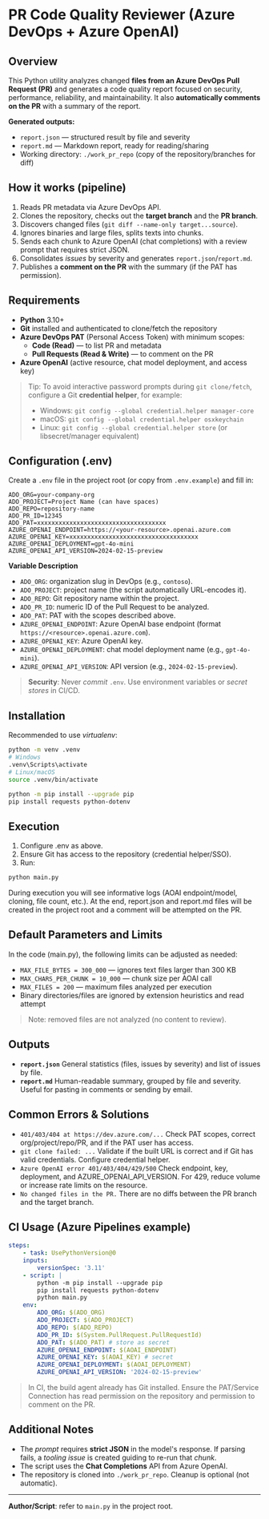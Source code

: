 # PR Code Quality Reviewer (Azure DevOps + Azure OpenAI)

## Overview
This Python utility analyzes changed **files from an Azure DevOps Pull Request (PR)** and generates a code quality report focused on security, performance, reliability, and maintainability. It also **automatically comments on the PR** with a summary of the report.

**Generated outputs:**
- `report.json` — structured result by file and severity
- `report.md` — Markdown report, ready for reading/sharing
- Working directory: `./work_pr_repo` (copy of the repository/branches for diff)

## How it works (pipeline)
1. Reads PR metadata via Azure DevOps API.
2. Clones the repository, checks out the **target branch** and the **PR branch**.
3. Discovers changed files (`git diff --name-only target...source`).
4. Ignores binaries and large files, splits texts into chunks.
5. Sends each chunk to Azure OpenAI (chat completions) with a review prompt that requires strict JSON.
6. Consolidates *issues* by severity and generates `report.json`/`report.md`.
7. Publishes a **comment on the PR** with the summary (if the PAT has permission).

## Requirements
- **Python** 3.10+
- **Git** installed and authenticated to clone/fetch the repository
- **Azure DevOps PAT** (Personal Access Token) with minimum scopes:
	- **Code (Read)** — to list PR and metadata
	- **Pull Requests (Read & Write)** — to comment on the PR
- **Azure OpenAI** (active resource, chat model deployment, and access key)

> Tip: To avoid interactive password prompts during `git clone/fetch`, configure a Git **credential helper**, for example:
> - Windows: `git config --global credential.helper manager-core`
> - macOS: `git config --global credential.helper osxkeychain`
> - Linux: `git config --global credential.helper store` (or libsecret/manager equivalent)

## Configuration (.env)
Create a `.env` file in the project root (or copy from `.env.example`) and fill in:
```
ADO_ORG=your-company-org
ADO_PROJECT=Project Name (can have spaces)
ADO_REPO=repository-name
ADO_PR_ID=12345
ADO_PAT=xxxxxxxxxxxxxxxxxxxxxxxxxxxxxxxxxxxx
AZURE_OPENAI_ENDPOINT=https://<your-resource>.openai.azure.com
AZURE_OPENAI_KEY=xxxxxxxxxxxxxxxxxxxxxxxxxxxxxxxxxxxx
AZURE_OPENAI_DEPLOYMENT=gpt-4o-mini
AZURE_OPENAI_API_VERSION=2024-02-15-preview
```

**Variable Description**
- `ADO_ORG`: organization slug in DevOps (e.g., `contoso`).
- `ADO_PROJECT`: project name (the script automatically URL-encodes it).
- `ADO_REPO`: Git repository name within the project.
- `ADO_PR_ID`: numeric ID of the Pull Request to be analyzed.
- `ADO_PAT`: PAT with the scopes described above.
- `AZURE_OPENAI_ENDPOINT`: Azure OpenAI base endpoint (format `https://<resource>.openai.azure.com`). 
- `AZURE_OPENAI_KEY`: Azure OpenAI key.
- `AZURE_OPENAI_DEPLOYMENT`: chat model deployment name (e.g., `gpt-4o-mini`).
- `AZURE_OPENAI_API_VERSION`: API version (e.g., `2024-02-15-preview`).

> **Security**: Never *commit* `.env`. Use environment variables or *secret stores* in CI/CD.

## Installation
Recommended to use *virtualenv*:
``` bash
python -m venv .venv
# Windows
.venv\Scripts\activate
# Linux/macOS
source .venv/bin/activate

python -m pip install --upgrade pip
pip install requests python-dotenv
```

## Execution
1. Configure .env as above.
2. Ensure Git has access to the repository (credential helper/SSO).
3. Run:
``` bash
python main.py
```

During execution you will see informative logs (AOAI endpoint/model, cloning, file count, etc.). At the end, report.json and report.md files will be created in the project root and a comment will be attempted on the PR.

## Default Parameters and Limits
In the code (main.py), the following limits can be adjusted as needed:
- `MAX_FILE_BYTES = 300_000` — ignores text files larger than 300 KB
- `MAX_CHARS_PER_CHUNK = 10_000` — chunk size per AOAI call
- `MAX_FILES = 200` — maximum files analyzed per execution
- Binary directories/files are ignored by extension heuristics and read attempt

> Note: removed files are not analyzed (no content to review).

## Outputs
- **`report.json`**
General statistics (files, issues by severity) and list of issues by file.
- **`report.md`**
Human-readable summary, grouped by file and severity. Useful for pasting in comments or sending by email.

## Common Errors & Solutions
- `401/403/404 at https://dev.azure.com/...`
	Check PAT scopes, correct org/project/repo/PR, and if the PAT user has access.
- `git clone failed: ...`
	Validate if the built URL is correct and if Git has valid credentials. Configure credential helper.
- `Azure OpenAI error 401/403/404/429/500`
	Check endpoint, key, deployment, and AZURE_OPENAI_API_VERSION. For 429, reduce volume or increase rate limits on the resource.
- `No changed files in the PR.`
	There are no diffs between the PR branch and the target branch.

## CI Usage (Azure Pipelines example)
``` yaml
steps:
	- task: UsePythonVersion@0
	inputs:
		versionSpec: '3.11'
	- script: |
		python -m pip install --upgrade pip
		pip install requests python-dotenv
		python main.py
	env:
		ADO_ORG: $(ADO_ORG)
		ADO_PROJECT: $(ADO_PROJECT)
		ADO_REPO: $(ADO_REPO)
		ADO_PR_ID: $(System.PullRequest.PullRequestId)
		ADO_PAT: $(ADO_PAT) # store as secret
		AZURE_OPENAI_ENDPOINT: $(AOAI_ENDPOINT)
		AZURE_OPENAI_KEY: $(AOAI_KEY) # secret
		AZURE_OPENAI_DEPLOYMENT: $(AOAI_DEPLOYMENT)
		AZURE_OPENAI_API_VERSION: '2024-02-15-preview'
```
> In CI, the build agent already has Git installed. Ensure the PAT/Service Connection has read permission on the repository and permission to comment on the PR.

## Additional Notes
- The *prompt* requires **strict JSON** in the model's response. If parsing fails, a *tooling issue* is created guiding to re-run that *chunk*.
- The script uses the **Chat Completions** API from Azure OpenAI.
- The repository is cloned into `./work_pr_repo`. Cleanup is optional (not automatic).
---
**Author/Script**: refer to `main.py` in the project root.